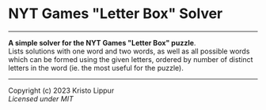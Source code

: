 # NYT Games "Letter Box" Solver

---

**A simple solver for the NYT Games "Letter Box" puzzle**.  
Lists solutions with one word and two words, as well as all possible words which can be formed using the given letters, ordered by number of distinct letters in the word (ie. the most useful for the puzzle).

---

Copyright (c) 2023 Kristo Lippur  
*Licensed under MIT*
